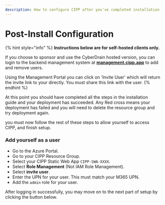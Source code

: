 ```yaml
---
description: How to configure CIPP after you've completed installation.
---
```


# Post-Install Configuration

{% hint style="info" %}
**Instructions below are for self-hosted clients only.**

If you choose to sponsor and use the CyberDrain hosted version, you can login to the backend management system at [**management.cipp.app**](https://management.cipp.app) to add and remove users.

Using the Management Portal you can click on 'Invite User' which will return the invite link to your directly. You must share this link with the user.
{% endhint %}

At this point you should have completed all the steps in the installation guide and your deployment has succeeded. Any Red cross means your deployment has failed and you will need to delete the resource group and try deployment again.

you must now follow the rest of these steps to allow yourself to access CIPP, and finish setup.

### Add yourself as a user

* Go to the Azure Portal.
* Go to your CIPP Resource Group.
* Select your CIPP Static Web App `CIPP-SWA-XXXX`.
* Select **Role Management** (Not IAM Role Management).
* Select **invite user**.
* Enter the UPN for your user. This must match your M365 UPN.
* Add the `admin` role for your user.

After logging in successfully, you may move on to the next part of setup by clicking the button below.
